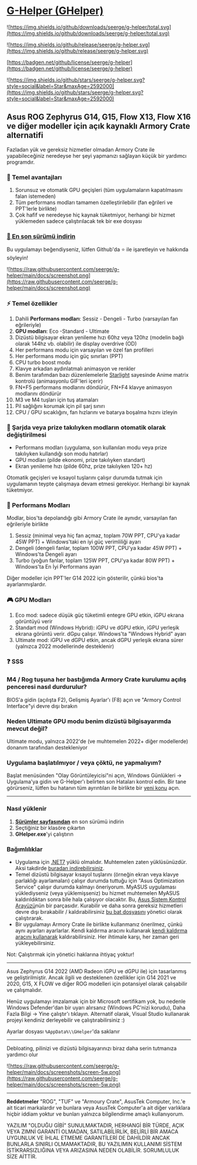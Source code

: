 # [G-Helper (GHelper)](https://github.com/seerge/g-helper)

![https://img.shields.io/github/downloads/seerge/g-helper/total.svg](https://img.shields.io/github/downloads/seerge/g-helper/total.svg)

![https://img.shields.io/github/release/seerge/g-helper.svg](https://img.shields.io/github/release/seerge/g-helper.svg)

[https://badgen.net/github/license/seerge/g-helper](https://badgen.net/github/license/seerge/g-helper)

![https://img.shields.io/github/stars/seerge/g-helper.svg?style=social&label=Star&maxAge=2592000](https://img.shields.io/github/stars/seerge/g-helper.svg?style=social&label=Star&maxAge=2592000)

## Asus ROG Zephyrus G14, G15, Flow X13, Flow X16 ve diğer modeller için açık kaynaklı Armory Crate alternatifi

Fazladan yük ve gereksiz hizmetler olmadan Armory Crate ile yapabileceğiniz neredeyse her şeyi yapmanızı sağlayan küçük bir yardımcı programdır.

### :gift: Temel avantajları

1. Sorunsuz ve otomatik GPU geçişleri (tüm uygulamaların kapatılmasını falan istemeden)
2. Tüm performans modları tamamen özelleştirilebilir (fan eğrileri ve PPT'lerle birlikte)
3. Çok hafif ve neredeyse hiç kaynak tüketmiyor, herhangi bir hizmet yüklemeden sadece çalıştırılacak tek bir exe dosyası

### [:floppy_disk: En son sürümü indirin](https://github.com/seerge/g-helper/releases/latest/download/GHelper.zip)

Bu uygulamayı beğendiyseniz, lütfen Github'da :star: ile işaretleyin ve hakkında söyleyin!

![https://raw.githubusercontent.com/seerge/g-helper/main/docs/screenshot.png](https://raw.githubusercontent.com/seerge/g-helper/main/docs/screenshot.png)

### :zap: Temel özellikler

1. Dahili **Performans modları**: Sessiz - Dengeli - Turbo (varsayılan fan eğrileriyle)
2. **GPU modları**: Eco -Standard - Ultimate
3. Dizüstü bilgisayar ekran yenileme hızı 60hz veya 120hz (modelin bağlı olarak 144hz vb. olabilir) ile display overdrive (OD)
4. Her performans modu için varsayılan ve özel fan profilleri
5. Her performans modu için güç sınırları (PPT)
6. CPU turbo boost modu
7. Klavye arkadan aydınlatmalı animasyon ve renkler
8. Benim tarafımdan bazı düzenlemelerle [Starlight](https://github.com/vddCore/Starlight) sayesinde Anime matrix kontrolü (animasyonlu GIF'leri içerir)
9. FN+F5 performans modlarını döndürür, FN+F4 klavye animasyon modlarını döndürür
10. M3 ve M4 tuşları için tuş atamaları
11. Pil sağlığını korumak için pil şarj sınırı
12. CPU / GPU sıcaklığını, fan hızlarını ve batarya boşalma hızını izleyin

### :apple: Şarjda veya prize takılıyken modların otomatik olarak değiştirilmesi

- Performans modları (uygulama, son kullanılan modu veya prize takılıyken kullandığı son modu hatırlar)
- GPU modları (pilde ekonomi, prize takılıyken standart)
- Ekran yenileme hızı (pilde 60hz, prize takılıyken 120+ hz)

Otomatik geçişleri ve kısayol tuşlarını çalışır durumda tutmak için uygulamanın teypte çalışmaya devam etmesi gerekiyor. Herhangi bir kaynak tüketmiyor.

### :rocket: Performans Modları

Modlar, bios'ta depolandığı gibi Armory Crate ile aynıdır, varsayılan fan eğrileriyle birlikte

1. Sessiz (minimal veya hiç fan açmaz, toplam 70W PPT, CPU'ya kadar 45W PPT) + Windows'taki en iyi güç verimliliği ayarı
2. Dengeli (dengeli fanlar, toplam 100W PPT, CPU'ya kadar 45W PPT) + Windows'ta Dengeli ayarı
3. Turbo (yoğun fanlar, toplam 125W PPT, CPU'ya kadar 80W PPT) + Windows'ta En İyi Performans ayarı

Diğer modeller için PPT'ler G14 2022 için gösterilir, çünkü bios'ta ayarlanmışlardır.

### :video_game: GPU Modları

1. Eco mod: sadece düşük güç tüketimli entegre GPU etkin, iGPU ekrana görüntüyü verir
2. Standart mod (Windows Hybrid): iGPU ve dGPU etkin, iGPU yerleşik ekrana görüntü verir. dGpu çalışır. Windows'ta "Windows Hybrid" ayarı 
3. Ultimate mod: iGPU ve dGPU etkin, ancak dGPU yerleşik ekrana sürer (yalnızca 2022 modellerinde desteklenir)

### :question: SSS

### M4 / Rog tuşuna her bastığımda Armory Crate kurulumu açılış penceresi nasıl durdurulur?

BIOS'a gidin (açılışta F2), Gelişmiş Ayarlar'ı (F8) açın ve "Armory Control Interface"yi devre dışı bırakın

### Neden Ultimate GPU modu benim dizüstü bilgisayarımda mevcut değil?

Ultimate modu, yalnızca 2022'de (ve muhtemelen 2022+ diğer modellerde) donanım tarafından destekleniyor

### Uygulama başlatılmıyor / veya çöktü, ne yapmalıyım?

Başlat menüsünden "Olay Görüntüleyicisi"ni açın, Windows Günlükleri -> Uygulama'ya gidin ve G-Helper'ı belirten son Hataları kontrol edin. Bir tane görürseniz, lütfen bu hatanın tüm ayrıntıları ile birlikte bir [yeni konu](https://github.com/seerge/g-helper/issues) açın.

---

### Nasıl yüklenir

1. **[Sürümler sayfasından](https://github.com/seerge/g-helper/releases)** en son sürümü indirin
2. Seçtiğiniz bir klasöre çıkartın
3. **GHelper.exe**'yi çalıştırın

### Bağımlılıklar

- Uygulama için [.NET7](https://dotnet.microsoft.com/en-us/download) yüklü olmalıdır. Muhtemelen zaten yüklüsünüzdür. Aksi takdirde [buradan indirebilirsiniz](https://dotnet.microsoft.com/en-us/download).
- Temel dizüstü bilgisayar kısayol tuşlarını (örneğin ekran veya klavye parlaklığı ayarlamaları) çalışır durumda tuttuğu için "Asus Optimization Service" çalışır durumda kalmayı öneriyorum. MyASUS uygulaması yüklediyseniz (veya yüklemişseniz) bu hizmet muhtemelen MyASUS kaldırıldıktan sonra bile hala çalışıyor olacaktır. Bu, [Asus Sistem Kontrol Arayüzü](https://www.asus.com/support/FAQ/1047338/)nün bir parçasıdır. Kurabilir ve daha sonra gereksiz hizmetleri devre dışı bırakabilir / kaldırabilirsiniz [bu bat dosyasını](https://raw.githubusercontent.com/seerge/g-helper/main/debloat.bat) yönetici olarak çalıştırarak.
- Bir uygulamayı Armory Crate ile birlikte kullanmanız önerilmez, çünkü aynı ayarları ayarlarlar. Kendi kaldırma aracını kullanarak [kendi kaldırma aracını kullanarak](https://dlcdnets.asus.com/pub/ASUS/mb/14Utilities/Armoury_Crate_Uninstall_Tool.zip?model=armoury%20crate) kaldırabilirsiniz. Her ihtimale karşı, her zaman geri yükleyebilirsiniz.

Not: Çalıştırmak için yönetici haklarına ihtiyaç yoktur!

---

Asus Zephyrus G14 2022 (AMD Radeon iGPU ve dGPU ile) için tasarlanmış ve geliştirilmiştir. Ancak ilgili ve desteklenen özellikler için G14 2021 ve 2020, G15, X FLOW ve diğer ROG modelleri için potansiyel olarak çalışabilir ve çalışmalıdır.

Henüz uygulamayı imzalamak için bir Microsoft sertifikam yok, bu nedenle Windows Defender'dan bir uyarı alırsanız (Windows PC'nizi korudu), Daha Fazla Bilgi -> Yine çalıştır'ı tıklayın. Alternatif olarak, Visual Studio kullanarak projeyi kendiniz derleyebilir ve çalıştırabilirsiniz :)

Ayarlar dosyası `%AppData%\\GHelper`'da saklanır

---

Debloating, pilinizi ve dizüstü bilgisayarınızı biraz daha serin tutmanıza yardımcı olur

![https://raw.githubusercontent.com/seerge/g-helper/main/docs/screenshots/screen-5w.png](https://raw.githubusercontent.com/seerge/g-helper/main/docs/screenshots/screen-5w.png)

---

**Reddetmeler**
"ROG", "TUF" ve "Armoury Crate", AsusTek Computer, Inc.'e ait ticari markalardır ve bunlara veya AsusTek Computer'a ait diğer varlıklara hiçbir iddiam yoktur ve bunları yalnızca bilgilendirme amaçlı kullanıyorum.

YAZILIM "OLDUĞU GİBİ" SUNULMAKTADIR, HERHANGİ BİR TÜRDE, AÇIK VEYA ZIMNİ GARANTİ OLMADAN, SATILABİLİRLİK, BELİRLİ BİR AMACA UYGUNLUK VE İHLAL ETMEME GARANTİLERİ DE DAHİLDİR ANCAK BUNLARLA SINIRLI OLMAMAKTADIR, BU YAZILIMIN KULLANIMI SİSTEM İSTİKRARSIZLIĞINA VEYA ARIZASINA NEDEN OLABİLİR. SORUMLULUK SİZE AİTTİR.
